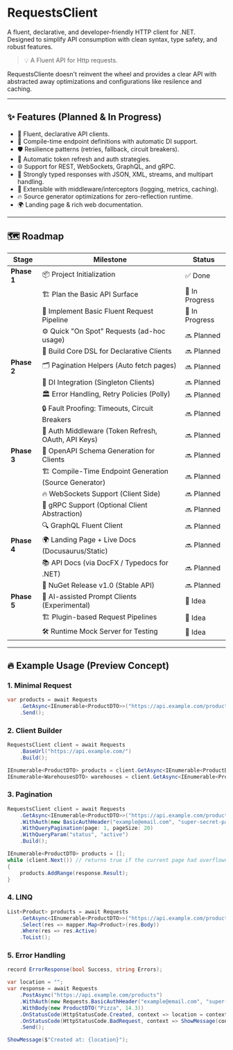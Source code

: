 ﻿# RequestsClient

A fluent, declarative, and developer-friendly HTTP client for .NET.  
Designed to simplify API consumption with clean syntax, type safety, and robust features.

> 💡 A Fluent API for Http requests.

RequestsCliente doesn't reinvent the wheel and provides a clear API with abstracted away optimizations and configurations like
resilence and caching.

---

## ✨ Features (Planned & In Progress)

- 🔗 Fluent, declarative API clients.
- 🔧 Compile-time endpoint definitions with automatic DI support.
- 🛡️ Resilience patterns (retries, fallback, circuit breakers).
- 🔑 Automatic token refresh and auth strategies.
- 🌐 Support for REST, WebSockets, GraphQL, and gRPC.
- 📜 Strongly typed responses with JSON, XML, streams, and multipart handling.
- 🧰 Extensible with middleware/interceptors (logging, metrics, caching).
- 🔥 Source generator optimizations for zero-reflection runtime.
- 🌍 Landing page & rich web documentation.

---

## 🗺️ Roadmap

| Stage | Milestone | Status |
|-------|-----------|--------|
| **Phase 1** | 📦 Project Initialization | ✅ Done |
|             | 🏗️ Plan the Basic API Surface | 🔄 In Progress |
|             | 🚀 Implement Basic Fluent Request Pipeline | 🔄 In Progress |
|             | ⚙️ Quick "On Spot" Requests (ad-hoc usage) | 🔜 Planned |
|             | 🔧 Build Core DSL for Declarative Clients | 🔜 Planned |
| **Phase 2** | 🗂️ Pagination Helpers (Auto fetch pages) | 🔜 Planned |
|             | 🔌 DI Integration (Singleton Clients) | 🔜 Planned |
|             | 🏛️ Error Handling, Retry Policies (Polly) | 🔜 Planned |
|             | 🔒 Fault Proofing: Timeouts, Circuit Breakers | 🔜 Planned |
|             | 🔑 Auth Middleware (Token Refresh, OAuth, API Keys) | 🔜 Planned |
| **Phase 3** | 📜 OpenAPI Schema Generation for Clients | 🔜 Planned |
|             | 🏗️ Compile-Time Endpoint Generation (Source Generator) | 🔜 Planned |
|             | 🔥 WebSockets Support (Client Side) | 🔜 Planned |
|             | 🔗 gRPC Support (Optional Client Abstraction) | 🔜 Planned |
|             | 🔍 GraphQL Fluent Client | 🔜 Planned |
| **Phase 4** | 🌍 Landing Page + Live Docs (Docusaurus/Static) | 🔜 Planned |
|             | 📚 API Docs (via DocFX / Typedocs for .NET) | 🔜 Planned |
|             | 🚀 NuGet Release v1.0 (Stable API) | 🔜 Planned |
| **Phase 5** | 🧠 AI-assisted Prompt Clients (Experimental) | 🧠 Idea |
|             | 🏗️ Plugin-based Request Pipelines | 🧠 Idea |
|             | 🛠️ Runtime Mock Server for Testing | 🧠 Idea |

---

## 🔥 Example Usage (Preview Concept)
### 1. Minimal Request
```csharp
var products = await Requests
    .GetAsync<IEnumerable<ProductDTO>>("https://api.example.com/products")
    .Send();
```

### 2. Client Builder
```csharp
RequestsClient client = await Requests
    .BaseUrl("https://api.example.com/")
    .Build();

IEnumerable<ProductDTO> products = client.GetAsync<IEnumerable<ProductDTO>>("/products");
IEnumerable<WarehousesDTO> warehouses = client.GetAsync<IEnumerable<ProductDTO>>("/warehouses");
```

### 3. Pagination
```csharp
RequestsClient client = await Requests
    .GetAsync<IEnumerable<ProductDTO>>("https://api.example.com/products")
    .WithAuth(new BasicAuthHeader("example@email.com", "super-secret-password"))
    .WithQueryPagination(page: 1, pageSize: 20)
    .WithQueryParam("status", "active")
    .Build();

IEnumerable<ProductDTO> products = [];
while (client.Next()) // returns true if the current page had overflown the page size (e.g. Count == pageSize)
{
    products.AddRange(response.Result);
}
```

### 4. LINQ
```csharp
List<Product> products = await Requests
    .GetAsync<IEnumerable<ProductDTO>>("https://api.example.com/products")    
    .Select(res => mapper.Map<Product>(res.Body))
    .Where(res => res.Active)
    .ToList();
```

### 5. Error Handling
```csharp
record ErrorResponse(bool Success, string Errors);

var location = "";
var response = await Requests
    .PostAsync("https://api.example.com/products")
    .WithAuth(new Requests.BasicAuthHeader("example@email.com", "super-secret-password"))
    .WithBody(new ProductDTO("Pizza", 14.3))
    .OnStatusCode(HttpStatusCode.Created, context => location = context.Response.Headers.Get("Location"))
    .OnStatusCode(HttpStatusCode.BadRequest, context => ShowMessage(context.Response.GetBody<ErrorResponse>().Errors))
    .Send();

ShowMessage($"Created at: {location}");
```
